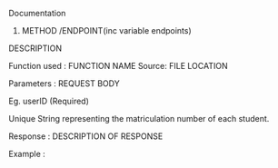 Documentation

1) METHOD /ENDPOINT(inc variable endpoints)

DESCRIPTION 

Function used : FUNCTION NAME
Source: FILE LOCATION

Parameters : REQUEST BODY

Eg.
userID		 (Required)

Unique String representing the matriculation number of each student.




Response : DESCRIPTION OF RESPONSE

Example :
